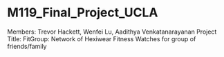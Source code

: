 # M119_Final_Project_UCLA
Members: Trevor Hackett, Wenfei Lu, Aadithya Venkatanarayanan
Project Title: FitGroup: Network of Hexiwear Fitness Watches for group of friends/family

